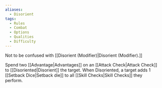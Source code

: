 ```yaml
---
aliases:
  - Disorient
tags:
  - Rules
  - Combat
  - Options
  - Qualities
  - Difficulty
---
```

Not to be confused with [[Disorient (Modifier)|Disorient (Modifier).]]

Spend two [[Advantage|Advantages]] on an [[Attack Check|Attack Check]] to [[Disoriented|Disorient]] the target. When Disoriented, a target adds 1 [[Setback Dice|Setback die]] to all [[Skill Checks|Skill Checks]] they perform.